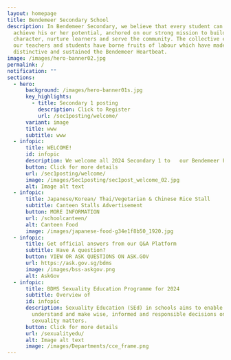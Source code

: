 ```yaml
---
layout: homepage
title: Bendemeer Secondary School
description: In Bendemeer Secondary, we believe that every student can shine and
  achieve his or her potential, anchored on our strong mission to build
  character, nurture learners and serve the community. The collective efforts of
  our teachers and students have borne fruits of labour which have made us
  distinctive and sustained the Bendemeer Heartbeat.
image: /images/hero-banner02.jpg
permalink: /
notification: ""
sections:
  - hero:
      background: /images/hero-banner01s.jpg
      key_highlights:
        - title: Secondary 1 posting
          description: Click to Register
          url: /sec1posting/welcome/
      variant: image
      title: www
      subtitle: www
  - infopic:
      title: WELCOME!
      id: infopic
      description: We welcome all 2024 Secondary 1 to   our Bendemeer Family!
      button: Click for more details
      url: /sec1posting/welcome/
      image: /images/Sec1posting/sec1post_welcome_02.jpg
      alt: Image alt text
  - infopic:
      title: Japanese/Korean/ Thai/Vegetarian & Chinese Rice Stall
      subtitle: Canteen Stalls Advertisement
      button: MORE INFORMATION
      url: /schoolcanteen/
      alt: Canteen Food
      image: /images/japanese-food-g34e1f8b50_1920.jpg
  - infopic:
      title: Get official answers from our Q&A Platform
      subtitle: Have A question?
      button: VIEW OR ASK QUESTIONS ON ASK.GOV
      url: https://ask.gov.sg/bdms
      image: /images/bss-askgov.png
      alt: AskGov
  - infopic:
      title: BDMS Sexuality Education Programme for 2024
      subtitle: Overview of
      id: infopic
      description: Sexuality Education (SEd) in schools aims to enable students to
        understand and make wise, informed and responsible decisions on
        sexuality matters.
      button: Click for more details
      url: /sexualityedu/
      alt: Image alt text
      image: /images/Departments/cce_frame.png
---
```

